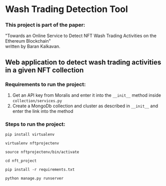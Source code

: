 # Wash Trading Detection Tool

### This project is part of the paper:  

"Towards an Online Service to Detect NFT Wash Trading Activities on the Ethereum Blockchain"  
written by Baran Kalkavan.  


## Web application to detect wash trading activities in a given NFT collection

### Requirements to run the project:
1) Get an API key from Moralis and enter it into the `__init__` method inside `collection/services.py`
2) Create a MongoDb collection and cluster as described in `__init__` and enter the link into the method

### Steps to run the project:

```
pip install virtualenv

virtualenv nftprojectenv

source nftprojectenv/bin/activate

cd nft_project

pip install -r requirements.txt

python manage.py runserver
```

